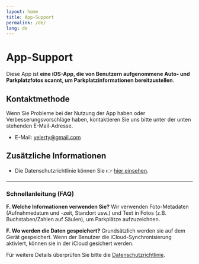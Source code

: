```yaml
---
layout: home
title: App-Support
permalink: /de/
lang: de
---
```


# App-Support

Diese App ist **eine iOS-App, die von Benutzern aufgenommene Auto- und Parkplatzfotos scannt, um Parkplatzinformationen bereitzustellen**.

## Kontaktmethode

Wenn Sie Probleme bei der Nutzung der App haben oder Verbesserungsvorschläge haben, kontaktieren Sie uns bitte unter der unten stehenden E-Mail-Adresse.

- E-Mail: [yelerty@gmail.com](mailto:yelerty@gmail.com)

## Zusätzliche Informationen

- Die Datenschutzrichtlinie können Sie 👉 [hier einsehen](./privacy-policy).

---

### Schnellanleitung (FAQ)

**F. Welche Informationen verwenden Sie?**
Wir verwenden Foto-Metadaten (Aufnahmedatum und -zeit, Standort usw.) und Text in Fotos (z.B. Buchstaben/Zahlen auf Säulen), um Parkplätze aufzuzeichnen.

**F. Wo werden die Daten gespeichert?**
Grundsätzlich werden sie auf dem Gerät gespeichert. Wenn der Benutzer die iCloud-Synchronisierung aktiviert, können sie in der iCloud gesichert werden.

Für weitere Details überprüfen Sie bitte die [Datenschutzrichtlinie](./privacy-policy).